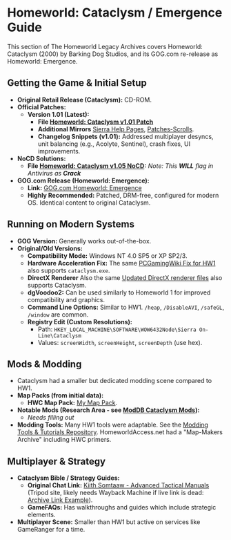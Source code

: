# Homeworld: Cataclysm / Emergence Guide

This section of The Homeworld Legacy Archives covers Homeworld: Cataclysm (2000) by Barking Dog Studios, and its GOG.com re-release as Homeworld: Emergence.

## Getting the Game & Initial Setup

*   **Original Retail Release (Cataclysm):** CD-ROM.
*   **Official Patches:**
    *   **Version 1.01 (Latest):**
        *   **File [Homeworld: Cataclysm v1.01 Patch](files/hwc_101_patch.exe)**
        *   **Additional Mirrors** [Sierra Help Pages](http://sierrahelp.com/Patches-Updates/Patches-Updates-Games/HomeworldSeriesUpdates.html), [Patches-Scrolls](https://www.patches-scrolls.com/homeworld_cataclysm.php).
        *   **Changelog Snippets (v1.01):** Addressed multiplayer desyncs, unit balancing (e.g., Acolyte, Sentinel), crash fixes, UI improvements.
*   **NoCD Solutions:**
    *   **File [Homeworld: Cataclysm v1.05 NoCD](files/hwc_nocd.zip):** *Note: This **WILL** flag in Antivirus as **Crack***
*   **GOG.com Release (Homeworld: Emergence):**
    *   **Link:** [GOG.com Homeworld: Emergence](https://www.gog.com/game/homeworld_emergence)
    *   **Highly Recommended:** Patched, DRM-free, configured for modern OS. Identical content to original Cataclysm.

## Running on Modern Systems

*   **GOG Version:** Generally works out-of-the-box.
*   **Original/Old Versions:**
    *   **Compatibility Mode:** Windows NT 4.0 SP5 or XP SP2/3.
    *   **Hardware Acceleration Fix:** The same [PCGamingWiki Fix for HW1](https://community.pcgamingwiki.com/files/file/5-homeworld-hardware-acceleration-fix/) also supports `cataclysm.exe`.
    *   **DirectX Renderer** Also the same [Updated DirectX renderer files](https://github.com/ncblakely/hw_rgl) also supports Cataclysm.
    *   **dgVoodoo2:** Can be used similarly to Homeworld 1 for improved compatibility and graphics.
    *   **Command Line Options:** Similar to HW1. `/heap`, `/DisableAVI`, `/safeGL`, `/window` are common.
    *   **Registry Edit (Custom Resolutions):**
        *   Path: `HKEY_LOCAL_MACHINE\SOFTWARE\WOW6432Node\Sierra On-Line\Cataclysm`
        *   Values: `screenWidth`, `screenHeight`, `screenDepth` (use hex).

## Mods & Modding

*   Cataclysm had a smaller but dedicated modding scene compared to HW1.
*   **Map Packs (from initial data):**
    *   **HWC Map Pack:** [My Map Pack](https://github.com/FlashZ/Homeworld_Map_Collection).
*   **Notable Mods (Research Area - see [ModDB Cataclysm Mods](https://www.moddb.com/games/homeworld-cataclysm/mods)):**
    * *Needs filling out*
*   **Modding Tools:** Many HW1 tools were adaptable. See the [Modding Tools & Tutorials Repository](08_Modding_Tools_Repository.md). HomeworldAccess.net had a "Map-Makers Archive" including HWC primers.

## Multiplayer & Strategy

*   **Cataclysm Bible / Strategy Guides:**
    *   **Original Chat Link:** [Kiith Somtaaw - Advanced Tactical Manuals](https://members.tripod.com/adm_lan_somtaaw/kiithsomtaaw/id7.html) (Tripod site, likely needs Wayback Machine if live link is dead: [Archive Link Example](https://web.archive.org/web/20050205041420/http://members.tripod.com/adm_lan_somtaaw/kiithsomtaaw/id7.html)).
    *   **GameFAQs:** Has walkthroughs and guides which include strategic elements.
*   **Multiplayer Scene:** Smaller than HW1 but active on services like GameRanger for a time.